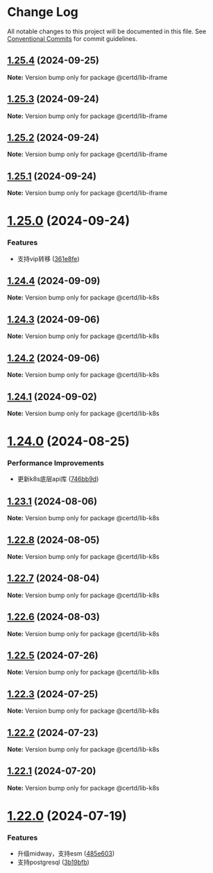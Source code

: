 # Change Log

All notable changes to this project will be documented in this file.
See [Conventional Commits](https://conventionalcommits.org) for commit guidelines.

## [1.25.4](https://github.com/certd/certd/compare/v1.25.3...v1.25.4) (2024-09-25)

**Note:** Version bump only for package @certd/lib-iframe

## [1.25.3](https://github.com/certd/certd/compare/v1.25.2...v1.25.3) (2024-09-24)

**Note:** Version bump only for package @certd/lib-iframe

## [1.25.2](https://github.com/certd/certd/compare/v1.25.1...v1.25.2) (2024-09-24)

**Note:** Version bump only for package @certd/lib-iframe

## [1.25.1](https://github.com/certd/certd/compare/v1.25.0...v1.25.1) (2024-09-24)

**Note:** Version bump only for package @certd/lib-iframe

# [1.25.0](https://github.com/certd/certd/compare/v1.24.4...v1.25.0) (2024-09-24)

### Features

* 支持vip转移 ([361e8fe](https://github.com/certd/certd/commit/361e8fe7ae5877e23fd5de31bc919bedd09c57f5))

## [1.24.4](https://github.com/certd/certd/compare/v1.24.3...v1.24.4) (2024-09-09)

**Note:** Version bump only for package @certd/lib-k8s

## [1.24.3](https://github.com/certd/certd/compare/v1.24.2...v1.24.3) (2024-09-06)

**Note:** Version bump only for package @certd/lib-k8s

## [1.24.2](https://github.com/certd/certd/compare/v1.24.1...v1.24.2) (2024-09-06)

**Note:** Version bump only for package @certd/lib-k8s

## [1.24.1](https://github.com/certd/certd/compare/v1.24.0...v1.24.1) (2024-09-02)

**Note:** Version bump only for package @certd/lib-k8s

# [1.24.0](https://github.com/certd/certd/compare/v1.23.1...v1.24.0) (2024-08-25)

### Performance Improvements

* 更新k8s底层api库 ([746bb9d](https://github.com/certd/certd/commit/746bb9d385e2f397daef4976eca1d4782a2f5ebd))

## [1.23.1](https://github.com/certd/certd/compare/v1.23.0...v1.23.1) (2024-08-06)

**Note:** Version bump only for package @certd/lib-k8s

## [1.22.8](https://github.com/certd/certd/compare/v1.22.7...v1.22.8) (2024-08-05)

**Note:** Version bump only for package @certd/lib-k8s

## [1.22.7](https://github.com/certd/certd/compare/v1.22.6...v1.22.7) (2024-08-04)

**Note:** Version bump only for package @certd/lib-k8s

## [1.22.6](https://github.com/certd/certd/compare/v1.22.5...v1.22.6) (2024-08-03)

**Note:** Version bump only for package @certd/lib-k8s

## [1.22.5](https://github.com/certd/certd/compare/v1.22.4...v1.22.5) (2024-07-26)

**Note:** Version bump only for package @certd/lib-k8s

## [1.22.3](https://github.com/certd/certd/compare/v1.22.2...v1.22.3) (2024-07-25)

**Note:** Version bump only for package @certd/lib-k8s

## [1.22.2](https://github.com/certd/certd/compare/v1.22.1...v1.22.2) (2024-07-23)

**Note:** Version bump only for package @certd/lib-k8s

## [1.22.1](https://github.com/certd/certd/compare/v1.22.0...v1.22.1) (2024-07-20)

**Note:** Version bump only for package @certd/lib-k8s

# [1.22.0](https://github.com/certd/certd/compare/v1.21.2...v1.22.0) (2024-07-19)

### Features

* 升级midway，支持esm ([485e603](https://github.com/certd/certd/commit/485e603b5165c28bc08694997726eaf2a585ebe7))
* 支持postgresql ([3b19bfb](https://github.com/certd/certd/commit/3b19bfb4291e89064b3b407a80dae092d54747d5))
